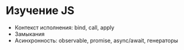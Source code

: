 # Изучение JS

- Контекст исполнения: bind, call, apply
- Замыкания
- Асинхронность: observable, promise, async/await, генераторы
